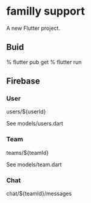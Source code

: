 # familly support

A new Flutter project.

## Buid

% flutter pub get
% flutter run

## Firebase

### User

users/${userId}

See models/users.dart


### Team

teams/${teamId}

See models/team.dart


### Chat

chat/${teamId}/messages
